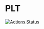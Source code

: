 # PLT

[![Actions Status](https://github.com/martjoly/plt/workflows/PLT%20build/badge.svg)](https://github.com/martjoly/plt/actions)
